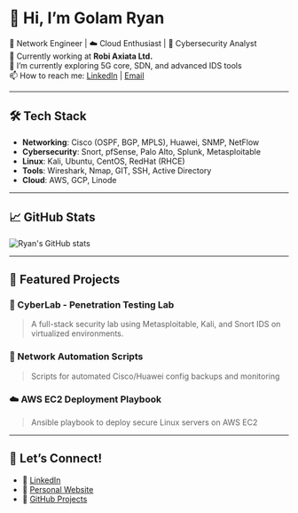 # 👋 Hi, I’m Golam Ryan

🔧 Network Engineer | ☁️ Cloud Enthusiast | 🔐 Cybersecurity Analyst  
🔭 Currently working at **Robi Axiata Ltd.**  
🌱 I’m currently exploring 5G core, SDN, and advanced IDS tools  
📫 How to reach me: [LinkedIn](https://www.linkedin.com/in/eng-ryan/) | [Email](mailto:grsawan@gmail.com)

---

## 🛠️ Tech Stack

- **Networking**: Cisco (OSPF, BGP, MPLS), Huawei, SNMP, NetFlow
- **Cybersecurity**: Snort, pfSense, Palo Alto, Splunk, Metasploitable
- **Linux**: Kali, Ubuntu, CentOS, RedHat (RHCE)
- **Tools**: Wireshark, Nmap, GIT, SSH, Active Directory
- **Cloud**: AWS, GCP, Linode

---

## 📈 GitHub Stats
![Ryan's GitHub stats](https://github-readme-stats.vercel.app/api?username=Eng-Ryan&show_icons=true&theme=gruvbox)

---
## 📂 Featured Projects

### 🔐 CyberLab - Penetration Testing Lab
> A full-stack security lab using Metasploitable, Kali, and Snort IDS on virtualized environments.

### 📡 Network Automation Scripts
> Scripts for automated Cisco/Huawei config backups and monitoring

### ☁️ AWS EC2 Deployment Playbook
> Ansible playbook to deploy secure Linux servers on AWS EC2

---

## 🔗 Let’s Connect!
- 🔹 [LinkedIn](https://linkedin.com/in/eng-ryan/)
- 🔹 [Personal Website](http://ryanscloud.epizy.com/?i=1)
- 🔹 [GitHub Projects](https://github.com/Eng-Ryan?tab=repositories)
